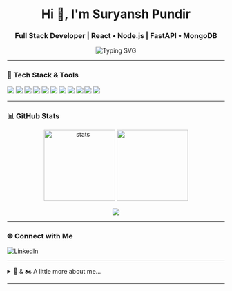 <h1 align="center">Hi 👋, I'm Suryansh Pundir</h1>
<h3 align="center">Full Stack Developer | React • Node.js | FastAPI • MongoDB </h3>

<p align="center">
  <img src="https://readme-typing-svg.herokuapp.com?font=Fira+Code&weight=500&size=24&pause=1000&color=00BFFF&center=true&vCenter=true&width=435&lines=Full+Stack+Developer;React+%7C+Next.js+%7C+TypeScript+%7C+FastAPI;Lifelong+Learner+%26+Tech+Enthusiast" alt="Typing SVG" />
</p>

---

### 🧰 Tech Stack & Tools

<p align="left">
  <img src="https://img.shields.io/badge/-React-61DAFB?logo=react&logoColor=000&style=for-the-badge" />
  <img src="https://img.shields.io/badge/-Next.js-000?logo=next.js&logoColor=fff&style=for-the-badge" />
  <img src="https://img.shields.io/badge/-Node.js-339933?logo=node.js&logoColor=fff&style=for-the-badge" />
  <img src="https://img.shields.io/badge/-MongoDB-47A248?logo=mongodb&logoColor=fff&style=for-the-badge" />
  <img src="https://img.shields.io/badge/-TypeScript-3178C6?logo=typescript&logoColor=fff&style=for-the-badge" />
  <img src="https://img.shields.io/badge/-JavaScript-F7DF1E?logo=javascript&logoColor=000&style=for-the-badge" />
  <img src="https://img.shields.io/badge/-Python-3776AB?logo=python&logoColor=fff&style=for-the-badge" />
  <img src="https://img.shields.io/badge/-FastAPI-009688?logo=fastapi&logoColor=white&style=for-the-badge" />
  <img src="https://img.shields.io/badge/-SQL-003B57?logo=mysql&logoColor=white&style=for-the-badge" />
  <img src="https://img.shields.io/badge/-Git-F05032?logo=git&logoColor=fff&style=for-the-badge" />
  <img src="https://img.shields.io/badge/-VSCode-007ACC?logo=visualstudiocode&logoColor=fff&style=for-the-badge" />
</p>

---

### 📊 GitHub Stats

<p align="center">
  <img src="https://github-readme-stats.vercel.app/api?username=SuryanshPundir&show_icons=true&theme=tokyonight" alt="stats" height="165"/>
  <img src="https://github-readme-streak-stats.herokuapp.com/?user=SuryanshPundir&theme=tokyonight" height="165"/>
</p>

<p align="center">
  <img src="https://github-readme-activity-graph.vercel.app/graph?username=SuryanshPundir&theme=tokyo-night&hide_border=true" />
</p>

---

### 🌐 Connect with Me

[![LinkedIn](https://img.shields.io/badge/-LinkedIn-0077B5?logo=linkedin&logoColor=white&style=for-the-badge)](https://www.linkedin.com/in/suryansh-pundir-21a176191/)

---

<details>
<summary>📸 & 🏍 A little more about me...</summary>

- 📷 I enjoy photography when I'm not coding  
- 🏍 Love riding motorbikes on weekends  

</details>

---

<!-- Feel free to fork this README and make it your own! -->
